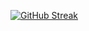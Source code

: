 <a href="https://git.io/streak-stats"><img src="https://streak-stats.demolab.com?user=wisecrepin4" alt="GitHub Streak"/></a>


